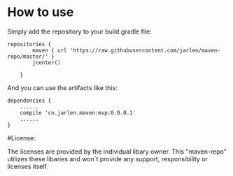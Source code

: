 # How to use

Simply add the repository to your build.gradle file:

```
repositories {
        maven { url 'https://raw.githubusercontent.com/jarlen/maven-repo/master/' }
        jcenter()

    }
```

And you can use the artifacts like this:

```
dependencies {
    ......
    compile 'cn.jarlen.maven:mvp:0.0.0.1'
    ......
}
```


#License:

The licenses are provided by the individual libary owner. This "maven-repo" utilizes these libaries and won´t provide any support, responsibility or licenses itself.
